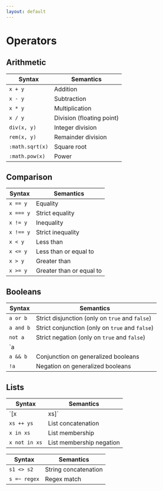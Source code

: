 ```yaml
---
layout: default
---
```

# Operators

## Arithmetic

| Syntax | Semantics |
|-|-|
| `x + y` | Addition |
| `x - y` | Subtraction |
| `x * y` | Multiplication |
| `x / y` | Division (floating point) |
| `div(x, y)` | Integer division |
| `rem(x, y)` | Remainder division |
| `:math.sqrt(x)` | Square root |
| `:math.pow(x)` | Power |

## Comparison

| Syntax | Semantics |
|-|-|
| `x == y` | Equality |
| `x === y` | Strict equality |
| `x != y` | Inequality |
| `x !== y` | Strict inequality |
| `x < y` | Less than |
| `x <= y` | Less than or equal to |
| `x > y` | Greater than |
| `x >= y` | Greater than or equal to |

## Booleans

| Syntax | Semantics |
|-|-|
| `a or b` | Strict disjunction (only on `true` and `false`) |
| `a and b` | Strict conjunction (only on `true` and `false`) |
| `not a` | Strict negation (only on `true` and `false`) |
| `a || b` | Disjunction on generalized booleans |
| `a && b` | Conjunction on generalized booleans |
| `!a` | Negation on generalized booleans |

## Lists

| Syntax | Semantics |
|-|-|
| `[x|xs]` | List construction |
| `xs ++ ys` | List concatenation |
| `x in xs` | List membership |
| `x not in xs` | List membership negation |

| Syntax | Semantics |
|-|-|
| `s1 <> s2` | String concatenation |
| `s =~ regex` | Regex match |
